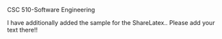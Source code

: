 CSC 510-Software Engineering

I have additionally added the sample for the ShareLatex.. Please add your text there!!
